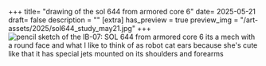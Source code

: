 +++
title= "drawing of the sol 644 from armored core 6"
date= 2025-05-21
draft= false
description = ""
[extra]
has_preview = true
preview_img = "/art-assets/2025/sol644_study_may21.jpg"
+++
![pencil sketch of the IB-07: SOL 644 from armored core 6 
its a mech with a round face and what I like to think of as robot cat ears because she's cute like that
it has special jets mounted on its shoulders and forearms](/art-assets/2025/sol644_study_may21.jpg)